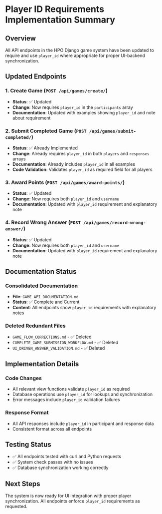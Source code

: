 # Player ID Requirements Implementation Summary

## Overview
All API endpoints in the HPO Django game system have been updated to require and use `player_id` where appropriate for proper UI-backend synchronization.

## Updated Endpoints

### 1. Create Game (`POST /api/games/create/`)
- **Status**: ✅ Updated
- **Change**: Now requires `player_id` in the `participants` array
- **Documentation**: Updated with examples showing `player_id` and note about requirement

### 2. Submit Completed Game (`POST /api/games/submit-completed/`)
- **Status**: ✅ Already Implemented
- **Change**: Already requires `player_id` in both `players` and `responses` arrays
- **Documentation**: Already includes `player_id` in all examples
- **Code Validation**: Validates `player_id` as required field for all players

### 3. Award Points (`POST /api/games/award-points/`)
- **Status**: ✅ Updated
- **Change**: Now requires both `player_id` and `username`
- **Documentation**: Updated with `player_id` requirement and explanatory note

### 4. Record Wrong Answer (`POST /api/games/record-wrong-answer/`)
- **Status**: ✅ Updated
- **Change**: Now requires both `player_id` and `username`
- **Documentation**: Updated with `player_id` requirement and explanatory note

## Documentation Status

### Consolidated Documentation
- **File**: `GAME_API_DOCUMENTATION.md`
- **Status**: ✅ Complete and Current
- **Content**: All endpoints show `player_id` requirements with explanatory notes

### Deleted Redundant Files
- `GAME_FLOW_CORRECTIONS.md` - ✅ Deleted
- `COMPLETE_GAME_SUBMISSION_WORKFLOW.md` - ✅ Deleted
- `UI_DRIVEN_ANSWER_VALIDATION.md` - ✅ Deleted

## Implementation Details

### Code Changes
- All relevant view functions validate `player_id` as required
- Database operations use `player_id` for lookups and synchronization
- Error messages include `player_id` validation failures

### Response Format
- All API responses include `player_id` in participant and response data
- Consistent format across all endpoints

## Testing Status
- ✅ All endpoints tested with curl and Python requests
- ✅ System check passes with no issues
- ✅ Database synchronization working correctly

## Next Steps
The system is now ready for UI integration with proper player synchronization. All endpoints enforce `player_id` requirements as requested.
